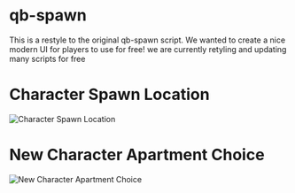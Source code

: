 # qb-spawn

This is a restyle to the original qb-spawn script. We wanted to create a nice modern UI for players to use for free! we are currently retyling and updating many scripts for free

# Character Spawn Location
![Character Spawn Location](https://imgur.com/undefined)

# New Character Apartment Choice
![New Character Apartment Choice](https://imgur.com/KAvKSKJ)
